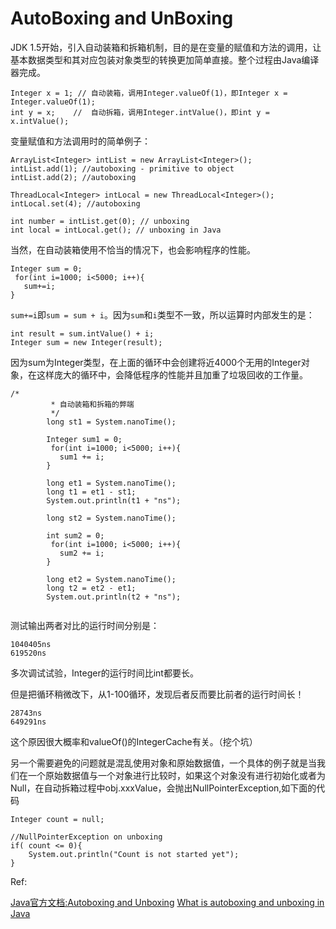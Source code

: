 # AutoBoxing and UnBoxing

JDK 1.5开始，引入自动装箱和拆箱机制，目的是在变量的赋值和方法的调用，让基本数据类型和其对应包装对象类型的转换更加简单直接。整个过程由Java编译器完成。
```
Integer x = 1; // 自动装箱，调用Integer.valueOf(1)，即Integer x = Integer.valueOf(1);
int y = x;    //  自动拆箱，调用Integer.intValue()，即int y = x.intValue();
```
变量赋值和方法调用时的简单例子：
```
ArrayList<Integer> intList = new ArrayList<Integer>();
intList.add(1); //autoboxing - primitive to object
intList.add(2); //autoboxing

ThreadLocal<Integer> intLocal = new ThreadLocal<Integer>();
intLocal.set(4); //autoboxing

int number = intList.get(0); // unboxing
int local = intLocal.get(); // unboxing in Java
```

当然，在自动装箱使用不恰当的情况下，也会影响程序的性能。

```
Integer sum = 0;
 for(int i=1000; i<5000; i++){
   sum+=i;
}
```
`sum+=i`即`sum = sum + i`。因为`sum`和`i`类型不一致，所以运算时内部发生的是：
```
int result = sum.intValue() + i;
Integer sum = new Integer(result);
```
因为sum为Integer类型，在上面的循环中会创建将近4000个无用的Integer对象，在这样庞大的循环中，会降低程序的性能并且加重了垃圾回收的工作量。
```
/*
		 * 自动装箱和拆箱的弊端
		 */
		long st1 = System.nanoTime();
		
		Integer sum1 = 0;
		 for(int i=1000; i<5000; i++){
		   sum1 += i;
		}
		
		long et1 = System.nanoTime();
		long t1 = et1 - st1;
		System.out.println(t1 + "ns");
		
		long st2 = System.nanoTime();
		
		int sum2 = 0;
		 for(int i=1000; i<5000; i++){
		   sum2 += i;
		}
		 
		long et2 = System.nanoTime();
		long t2 = et2 - et1;
		System.out.println(t2 + "ns");
    
```
测试输出两者对比的运行时间分别是：
```
1040405ns
619520ns
```
多次调试试验，Integer的运行时间比int都要长。

但是把循环稍微改下，从1-100循环，发现后者反而要比前者的运行时间长！
```
28743ns
649291ns
```
这个原因很大概率和valueOf()的IntegerCache有关。（挖个坑）

另一个需要避免的问题就是混乱使用对象和原始数据值，一个具体的例子就是当我们在一个原始数据值与一个对象进行比较时，如果这个对象没有进行初始化或者为Null，在自动拆箱过程中obj.xxxValue，会抛出NullPointerException,如下面的代码
```
Integer count = null;

//NullPointerException on unboxing
if( count <= 0){
	System.out.println("Count is not started yet");
}
```

Ref:

[Java官方文档:Autoboxing and Unboxing](https://docs.oracle.com/javase/tutorial/java/data/autoboxing.html)
[What is autoboxing and unboxing in Java](https://javarevisited.blogspot.com/2012/07/auto-boxing-and-unboxing-in-java-be.html)

